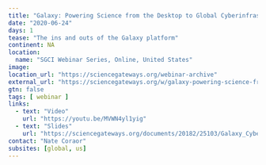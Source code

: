 ```yaml
---
title: "Galaxy: Powering Science from the Desktop to Global Cyberinfrastructure"
date: "2020-06-24"
days: 1
tease: "The ins and outs of the Galaxy platform"
continent: NA
location:
  name: "SGCI Webinar Series, Online, United States"
image: 
location_url: "https://sciencegateways.org/webinar-archive"
external_url: "https://sciencegateways.org/w/galaxy-powering-science-from-the-desktop-to-global-cyberinfrastructure"
gtn: false
tags: [ webinar ]
links:
  - text: "Video"
    url: "https://youtu.be/MVWN4yl1yig"
  - text: "Slides"
    url: "https://sciencegateways.org/documents/20182/25103/Galaxy_Cyberinfrastructure_Webinar_Slides.pdf"
contact: "Nate Coraor"
subsites: [global, us]
---
```

